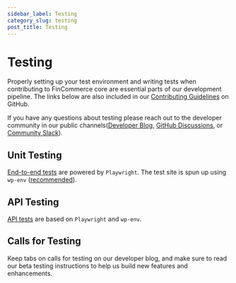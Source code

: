 ```yaml
---
sidebar_label: Testing
category_slug: testing
post_title: Testing
---
```


# Testing

Properly setting up your test environment and writing tests when contributing to FinCommerce core are essential parts of our development pipeline. The links below are also included in our [Contributing Guidelines](https://github.com/dieselfox1/fincommerce/blob/trunk/.github/CONTRIBUTING.md) on GitHub.

If you have any questions about testing please reach out to the developer community in our public channels([Developer Blog](https://developer.fincommerce.com/blog/), [GitHub Discussions](https://github.com/dieselfox1/fincommerce/discussions), or [Community Slack](https://fincommerce.com/community-slack/)).

## Unit Testing

[End-to-end tests](https://github.com/dieselfox1/fincommerce/tree/trunk/plugins/fincommerce/tests/e2e-pw) are powered by `Playwright`. The test site is spun up using `wp-env` ([recommended](https://developer.wordpress.org/block-editor/reference-guides/packages/packages-env/)). 

## API Testing

[API tests](https://github.com/dieselfox1/fincommerce/tree/trunk/plugins/fincommerce/tests/e2e-pw/tests/api-tests) are based on `Playwright` and `wp-env`.

## Calls for Testing

Keep tabs on calls for testing on our developer blog, and make sure to read our beta testing instructions to help us build new features and enhancements.
